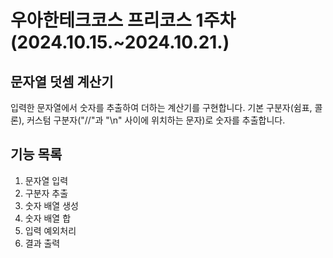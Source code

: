 # 우아한테크코스 프리코스 1주차(2024.10.15.~2024.10.21.)

## 문자열 덧셈 계산기
입력한 문자열에서 숫자를 추출하여 더하는 계산기를 구현합니다.
기본 구분자(쉼표, 콜론), 커스텀 구분자("//"과 "\n" 사이에 위치하는 문자)로 숫자를 추출합니다.

## 기능 목록
1. 문자열 입력
2. 구분자 추출
3. 숫자 배열 생성
4. 숫자 배열 합
5. 입력 예외처리
6. 결과 출력
